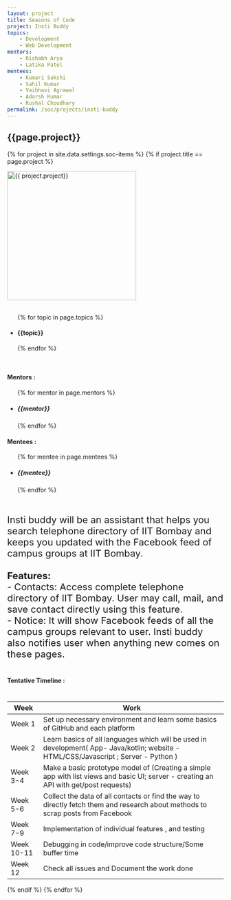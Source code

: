 ```yaml
---
layout: project
title: Seasons of Code
project: Insti Buddy
topics:
    - Development
    - Web Development
mentors:
    - Rishabh Arya
    - Latika Patel 
mentees:
    - Kumari Sakshi
    - Sahil Kumar
    - Vaibhavi Agrawal
    - Adarsh Kumar
    - Kushal Choudhary
permalink: /soc/projects/insti-buddy
---
```


<h2 class="display1 m-3 p-3 text-center">{{page.project}}</h2>

{% for project in site.data.settings.soc-items %}
{% if project.title == page.project %}
<div>
    <img src="{{ site.baseurl }}/{{ project.image }}"  width = "300" height="300" alt="{{ project.project}}" class="border rounded img-soc">
</div>
<div>
    <br>
    <ul>
        {% for topic in page.topics %}
        <li><h4 class="text-primary text-center">{{topic}}</h4></li>
        {% endfor %}
    </ul>
    <br>
    <h4 class="display3  ">Mentors :</h4> 
    <ul>
        {% for mentor in page.mentors %}
        <li><h5 class=" ">{{mentor}}</h5></li>
        {% endfor %}
    </ul>
    <h4 class="display3  ">Mentees :</h4> 
    <ul>
        {% for mentee in page.mentees %}
        <li><h5 class="">{{mentee}}</h5></li>
        {% endfor %}
    </ul>
</div>
<div>
    <p class="display3" style = "font-size:22px;" >
        <br>
        Insti buddy will be an assistant that helps you search telephone directory of IIT Bombay and keeps you updated with the Facebook feed of campus groups at IIT Bombay.
        <br><br>
        <b>Features:</b>
        <br>
        - Contacts: Access complete telephone directory of IIT Bombay. User may call, mail, and save contact directly using this feature.
        <br>
        - Notice: It will show Facebook feeds of all the campus groups relevant to user. Insti buddy also notifies user when anything new comes on these pages.
    </p>
</div>
<div>
    <h4 class="display3" style="margin:40px 0px 40px 0px;">Tentative Timeline :</h4>
    <table class="table table-striped">
    <thead>
        <tr>
        <th>Week</th>
        <th>Work</th>
        </tr>
    </thead>
    <tbody>
        <tr>
        <td  >Week 1</td>
      <td>Set up necessary environment and learn some basics of GitHub and each platform</td>
    </tr>
    <tr>
      <td>Week 2</td>
      <td>Learn basics of all languages which will be used in development( App- Java/kotlin; website - HTML/CSS/Javascript ; Server - Python )</td>
    </tr>
    <tr>
      <td>Week 3-4</td>
      <td>Make a basic prototype model of (Creating a simple app with list views and basic UI; server - creating an API with get/post requests)</td>
    </tr>
    <tr>
      <td>Week 5-6</td>
      <td>Collect the data of all contacts or find the way to directly fetch them and research about methods to scrap posts from Facebook</td>
    </tr>
    <tr>
      <td>Week 7-9</td>
      <td>Implementation of individual features , and testing</td>
    </tr>
    <tr>
      <td>Week 10-11</td>
      <td>Debugging in code/improve code structure/Some buffer time</td>
    </tr>
    <tr>
      <td>Week 12</td>
      <td>Check all issues and Document the work done</td>
    </tr>
    </tbody>
    </table>
</div>
{% endif %}
{% endfor %}
